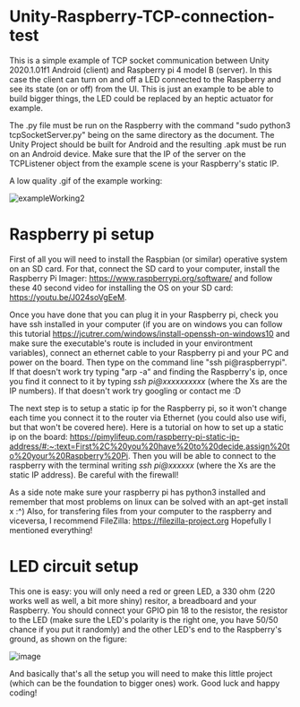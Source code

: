 # Unity-Raspberry-TCP-connection-test
 This is a simple example of TCP socket communication between Unity 2020.1.01f1 Android (client) and Raspberry pi 4 model B (server). In this case the client can turn on and off a LED connected to the Raspberry and see its state (on or off) from the UI. This is just an example to be able to build bigger things, the LED could be replaced by an heptic actuator for example.
 
 The .py file must be run on the Raspberry with the command "sudo python3 tcpSocketServer.py" being on the same directory as the document. The Unity Project should be built for Android and the resulting .apk must be run on an Android device. Make sure that the IP of the server on the TCPListener object from the example scene is your Raspberry's static IP.
 
 A low quality .gif of the example working:
 
 
![exampleWorking2](https://user-images.githubusercontent.com/47749352/111707124-cab55580-8843-11eb-9239-1149efec7492.gif)

 
 
# Raspberry pi setup
First of all you will need to install the Raspbian (or similar) operative system on an SD card. For that, connect the SD card to your computer, install the Raspberry Pi Imager: https://www.raspberrypi.org/software/ and follow these 40 second video for installing the OS on your SD card: https://youtu.be/J024soVgEeM.

Once you have done that you can plug it in your Raspberry pi, check you have ssh installed in your computer (if you are on windows you can follow this tutorial https://jcutrer.com/windows/install-openssh-on-windows10 and make sure the executable's route is included in your environtment variables), connect an ethernet cable to your Raspberry pi and your PC and power on the board. Then type on the command line "ssh pi@raspberrypi". If that doesn't work try typing "arp -a" and finding the Raspberry's ip, once you find it connect to it by typing *ssh pi@xxxxxxxxxx* (where the Xs are the IP numbers). If that doesn't work try googling or contact me :D 

The next step is to setup a static ip for the Raspberry pi, so it won't change each time you connect it to the router via Ethernet (you could also use wifi, but that won't be covered here). Here is a tutorial on how to set up a static ip on the board: https://pimylifeup.com/raspberry-pi-static-ip-address/#:~:text=First%2C%20you%20have%20to%20decide,assign%20to%20your%20Raspberry%20Pi. Then you will be able to connect to the raspberry with the terminal writing *ssh pi@xxxxxx* (where the Xs are the static IP address). Be careful with the firewall!

As a side note make sure your raspberry pi has python3 installed and remember that most problems on linux can be solved with an apt-get install x :^)
Also, for transfering files from your computer to the raspberry and viceversa, I recommend FileZilla: https://filezilla-project.org
Hopefully I mentioned everything!

# LED circuit setup
This one is easy: you will only need a red or green LED, a 330 ohm (220 works well as well, a bit more shiny) resitor, a breadboard and your Raspberry. You should connect your GPIO pin 18 to the resistor, the resistor to the LED (make sure the LED's polarity is the right one, you have 50/50 chance if you put it randomly) and the other LED's end to the Raspberry's ground, as shown on the figure:

![image](https://user-images.githubusercontent.com/47749352/111705980-cee07380-8841-11eb-9598-831682a04677.png)

And basically that's all the setup you will need to make this little project (which can be the foundation to bigger ones) work.
Good luck and happy coding!
